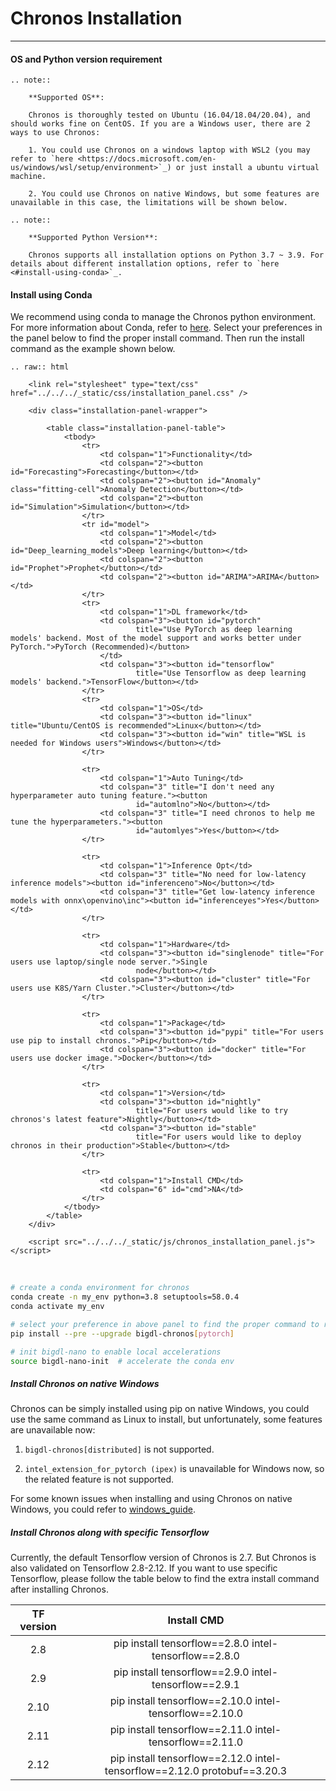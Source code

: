 # Chronos Installation

---

#### OS and Python version requirement


```eval_rst
.. note::

    **Supported OS**:

    Chronos is thoroughly tested on Ubuntu (16.04/18.04/20.04), and should works fine on CentOS. If you are a Windows user, there are 2 ways to use Chronos:
     
    1. You could use Chronos on a windows laptop with WSL2 (you may refer to `here <https://docs.microsoft.com/en-us/windows/wsl/setup/environment>`_) or just install a ubuntu virtual machine.

    2. You could use Chronos on native Windows, but some features are unavailable in this case, the limitations will be shown below.
```
```eval_rst
.. note::

    **Supported Python Version**:

    Chronos supports all installation options on Python 3.7 ~ 3.9. For details about different installation options, refer to `here <#install-using-conda>`_.
```



#### Install using Conda

We recommend using conda to manage the Chronos python environment. For more information about Conda, refer to [here](https://docs.conda.io/en/latest/miniconda.html#).
Select your preferences in the panel below to find the proper install command. Then run the install command as the example shown below.


```eval_rst
.. raw:: html

    <link rel="stylesheet" type="text/css" href="../../../_static/css/installation_panel.css" />

    <div class="installation-panel-wrapper">

        <table class="installation-panel-table">
            <tbody>
                <tr>
                    <td colspan="1">Functionality</td>
                    <td colspan="2"><button id="Forecasting">Forecasting</button></td>
                    <td colspan="2"><button id="Anomaly" class="fitting-cell">Anomaly Detection</button></td>
                    <td colspan="2"><button id="Simulation">Simulation</button></td>
                </tr>
                <tr id="model">
                    <td colspan="1">Model</td>
                    <td colspan="2"><button id="Deep_learning_models">Deep learning</button></td>
                    <td colspan="2"><button id="Prophet">Prophet</button></td>
                    <td colspan="2"><button id="ARIMA">ARIMA</button></td>
                </tr>
                <tr>
                    <td colspan="1">DL framework</td>
                    <td colspan="3"><button id="pytorch"
                            title="Use PyTorch as deep learning models' backend. Most of the model support and works better under PyTorch.">PyTorch (Recommended)</button>
                    </td>
                    <td colspan="3"><button id="tensorflow"
                            title="Use Tensorflow as deep learning models' backend.">TensorFlow</button></td>
                </tr>
                <tr>
                    <td colspan="1">OS</td>
                    <td colspan="3"><button id="linux" title="Ubuntu/CentOS is recommended">Linux</button></td>
                    <td colspan="3"><button id="win" title="WSL is needed for Windows users">Windows</button></td>
                </tr>

                <tr>
                    <td colspan="1">Auto Tuning</td>
                    <td colspan="3" title="I don't need any hyperparameter auto tuning feature."><button
                            id="automlno">No</button></td>
                    <td colspan="3" title="I need chronos to help me tune the hyperparameters."><button
                            id="automlyes">Yes</button></td>
                </tr>

                <tr>
                    <td colspan="1">Inference Opt</td>
                    <td colspan="3" title="No need for low-latency inference models"><button id="inferenceno">No</button></td>
                    <td colspan="3" title="Get low-latency inference models with onnx\openvino\inc"><button id="inferenceyes">Yes</button></td>
                </tr>

                <tr>
                    <td colspan="1">Hardware</td>
                    <td colspan="3"><button id="singlenode" title="For users use laptop/single node server.">Single
                            node</button></td>
                    <td colspan="3"><button id="cluster" title="For users use K8S/Yarn Cluster.">Cluster</button></td>
                </tr>

                <tr>
                    <td colspan="1">Package</td>
                    <td colspan="3"><button id="pypi" title="For users use pip to install chronos.">Pip</button></td>
                    <td colspan="3"><button id="docker" title="For users use docker image.">Docker</button></td>
                </tr>

                <tr>
                    <td colspan="1">Version</td>
                    <td colspan="3"><button id="nightly"
                            title="For users would like to try chronos's latest feature">Nightly</button></td>
                    <td colspan="3"><button id="stable"
                            title="For users would like to deploy chronos in their production">Stable</button></td>
                </tr>

                <tr>
                    <td colspan="1">Install CMD</td>
                    <td colspan="6" id="cmd">NA</td>
                </tr>
            </tbody>
        </table>
    </div>

    <script src="../../../_static/js/chronos_installation_panel.js"></script>
```

</br>


```bash
# create a conda environment for chronos
conda create -n my_env python=3.8 setuptools=58.0.4
conda activate my_env

# select your preference in above panel to find the proper command to replace the below command, e.g.
pip install --pre --upgrade bigdl-chronos[pytorch]

# init bigdl-nano to enable local accelerations
source bigdl-nano-init  # accelerate the conda env
```

##### Install Chronos on native Windows

Chronos can be simply installed using pip on native Windows, you could use the same command as Linux to install, but unfortunately, some features are unavailable now:

1. `bigdl-chronos[distributed]` is not supported.

2. `intel_extension_for_pytorch (ipex)` is unavailable for Windows now, so the related feature is not supported.

For some known issues when installing and using Chronos on native Windows, you could refer to [windows_guide](https://bigdl.readthedocs.io/en/latest/doc/Chronos/Howto/windows_guide.html).

##### Install Chronos along with specific Tensorflow

Currently, the default Tensorflow version of Chronos is 2.7. But Chronos is also validated on Tensorflow 2.8-2.12. If you want to use specific Tensorflow, please follow the table below to find the extra install command after installing Chronos.

| TF version | Install CMD |
| :-----: | :-----: |
| 2.8 | pip install tensorflow==2.8.0 intel-tensorflow==2.8.0 |
| 2.9 | pip install tensorflow==2.9.0 intel-tensorflow==2.9.1 |
| 2.10 | pip install tensorflow==2.10.0 intel-tensorflow==2.10.0 |
| 2.11 | pip install tensorflow==2.11.0 intel-tensorflow==2.11.0 |
| 2.12 | pip install tensorflow==2.12.0 intel-tensorflow==2.12.0 protobuf==3.20.3 |
